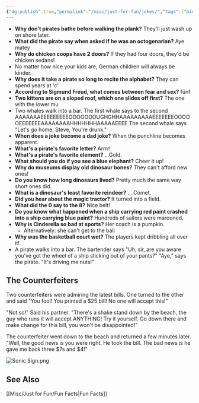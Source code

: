 ```yaml
---
{"dg-publish":true,"permalink":"/misc/just-for-fun/jokes/","tags":["misc","fun"],"noteIcon":1}
---
```



* **Why don't pirates bathe before walking the plank?** They'll just wash up on shore later.
* **What did the pirate say when asked if he was an octogenarian?** Aye matey
* **Why do chicken coops have 2 doors?** If they had four doors, they'd be chicken sedans!
* No matter how nice your kids are, German children will always be kinder.
* **Why does it take a pirate so long to recite the alphabet?** They can spend years at 'c'
* **According to Sigmund Freud, what comes between fear and sex?** fünf
* **Two kittens are on a sloped roof, which one slides off first?** The one with the lower mu
* Two whales walk into a bar. The first whale says to the second AAAAAAAEEEEEEEEEOOOOOOOUGHGHHAAAAAAAAAEEEEEEEOOOOOEEEEEEEAAAAAAAAHHHHHHHAAAAAEEEE The second whale says "Let's go home, Steve, You're drunk."
* **When does a joke become a dad joke?** When the punchline becomes apparent.
* **What's a pirate's favorite letter?** Arrrr!
* **What's a pirate's favorite element?** ...Gold.
* **What should you do if you see a blue elephant?** Cheer it up!
* **Why do museums display old dinosaur bones?** They can't afford new ones!
* **Do you know how long dinosaurs lived?** Pretty much the same way short ones did.
* **What is a dinosaur's least favorite reindeer?** ....Comet.
* **Did you hear about the magic tractor?** It turned into a field.
* **What did the 0 say to the 8?** Nice belt!
* **Do you know what happened when a ship carrying red paint crashed into a ship carrying blue paint?** Hundreds of sailors were marooned.
* **Why is Cinderella so bad at sports?** Her coach is a pumpkin.
	* Alternatively: she can't get to the ball
* **Why was the basketball court wet?** The players kept dribbling all over it!
* A pirate walks into a bar. The bartender says "Uh, sir, are you aware you've got the wheel of a ship sticking out of your pants?" "Aye," says the pirate. "It's driving me nuts!"

## The Counterfeiters
Two counterfeiters were admiring the latest bills. One turned to the other and said "You fool! You printed a $25 bill! No one will accept this!"

"Not so!" Said his partner. "There's a shake stand down by the beach, the guy who runs it will accept ANYTHING! Try it yourself. Go down there and make change for this bill, you won't be disappointed!" 

The counterfeiter went down to the beach and returned a few minutes later. "Well, the good news is you were right. He took the bill. The bad news is he gave me back three $7s and $4!"


![Sonic Sign.png](/img/user/img/img_misc/Sonic%20Sign.png)

## See Also
[[Misc/Just for Fun/Fun Facts\|Fun Facts]]